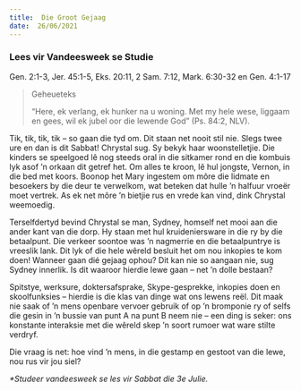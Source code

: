 ```yaml
---
title:  Die Groot Gejaag
date:  26/06/2021
---
```


### Lees vir Vandeesweek se Studie
Gen. 2:1-3, Jer. 45:1-5, Eks. 20:11, 2 Sam. 7:12, Mark. 6:30-32 en Gen. 4:1-17

> <p>Geheueteks</p>
>  “Here, ek verlang, ek hunker na u woning. Met my hele wese, liggaam en gees, wil ek jubel oor die lewende God” (Ps. 84:2, NLV).

Tik, tik, tik, tik – so gaan die tyd om. Dit staan net nooit stil nie. Slegs twee ure en dan is dit Sabbat! Chrystal sug. Sy bekyk haar woonstelletjie. Die kinders se speelgoed lê nog steeds oral in die sitkamer rond en die kombuis lyk asof ’n orkaan dit getref het. Om alles te kroon, lê hul jongste, Vernon, in die bed met koors. Boonop het Mary ingestem om môre die lidmate en besoekers by die deur te verwelkom, wat beteken dat hulle ’n halfuur vroeër moet vertrek. As ek net môre ’n bietjie rus en vrede kan vind, dink Chrystal weemoedig.

Terselfdertyd bevind Chrystal se man, Sydney, homself net mooi aan die ander kant van die dorp. Hy staan met hul kruideniersware in die ry by die betaalpunt. Die verkeer soontoe was ’n nagmerrie en die betaalpuntrye is vreeslik lank. Dit lyk of die hele wêreld besluit het om nou inkopies te kom doen! Wanneer gaan dié gejaag ophou? Dit kan nie so aangaan nie, sug Sydney innerlik. Is dit waaroor hierdie lewe gaan – net ’n dolle bestaan?

Spitstye, werksure, doktersafsprake, Skype-gesprekke, inkopies doen en skoolfunksies – hierdie is die klas van dinge wat ons lewens reël. Dit maak nie saak of ’n mens openbare vervoer gebruik of op ’n bromponie ry of selfs die gesin in ’n bussie van punt A na punt B neem nie – een ding is seker: ons konstante interaksie met die wêreld skep ’n soort rumoer wat ware stilte verdryf.

Die vraag is net: hoe vind ’n mens, in die gestamp en gestoot van die lewe, nou rus vir jou siel?

_*Studeer vandeesweek se les vir Sabbat die 3e Julie._